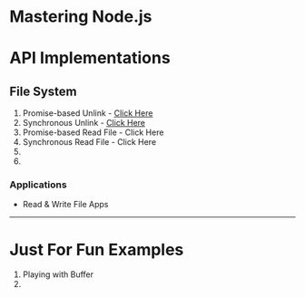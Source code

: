 # Mastering Node.js





# API Implementations



## File System



1. Promise-based Unlink - [Click Here](https://github.com/Cryptolibertarian-id/Mastering-Node.js/blob/main/Filesystem/unlink.ts)
2. Synchronous Unlink - [Click Here](https://github.com/Cryptolibertarian-id/Mastering-Node.js/blob/main/Filesystem/unlinkSync.ts)
3. Promise-based Read File - Click Here
4. Synchronous Read File - Click Here
5. 
6. 



### Applications

- Read & Write File Apps





----



# Just For Fun Examples



1. Playing with Buffer
2. 